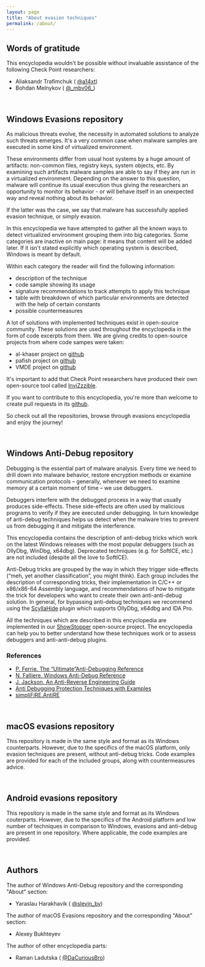 ```yaml
---
layout: page
title: "About evasion techniques"
permalink: /about/
---
```


<h2>Words of gratitude</h2>

This encyclopedia wouldn't be possible without invaluable assistance of the following Check Point researchers:
<ul>
<li>Aliaksandr Trafimchuk (<i class="fa fa-twitter fa-lg" style="color:#1DA1F2"></i> <a href="https://twitter.com/a14xt">@a14xt</a>)</li>
<li>Bohdan Melnykov (<i class="fa fa-twitter fa-lg" style="color:#1DA1F2"></i> <a href="https://twitter.com/_mbv06_">@_mbv06_</a>)</li>
</ul>

<br />

<h2>Windows Evasions repository</h2>

As malicious threats evolve, the necessity in automated solutions to analyze such threats emerges. It's a very common case when malware samples are executed in some kind of virtualized environment.

These environments differ from usual host systems by a huge amount of artifacts: non-common files, registry keys, system objects, etc. By examining such artifacts malware samples are able to say if they are run in a virtualized environment. Depending on the answer to this question, malware will continue its usual execution thus giving the researchers an opportunity to monitor its behavior - or will behave itself in an unexpected way and reveal nothing about its behavior. 

If the latter was the case, we say that malware has successfully applied evasion technique, or simply evasion.

In this encyclopedia we have attempted to gather all the known ways to detect virtualized environment grouping them into big categories. Some categories are inactive on main page: it means that content will be added later. If it isn't stated explicitly which operating system is described, Windows is meant by default.

Within each category the reader will find the following information:
<ul>
<li>description of the technique</li>
<li>code sample showing its usage</li>
<li>signature recommendations to track attempts to apply this technique</li>
<li>table with breakdown of which particular environments are detected with the help of certain constants</li>
<li>possible countermeasures</li>
</ul>

A lot of solutions with implemented techniques exist in open-source community. These solutions are used throughout the encyclopedia in the form of code excerpts from them. We are giving credits to open-source projects from where code sampes were taken: 
<ul>
<li>al-khaser project on <a href="https://github.com/LordNoteworthy/al-khaser">github</a></li>
<li>pafish project on <a href="https://github.com/a0rtega/pafish">github</a></li>
<li>VMDE project on <a href="https://github.com/hfiref0x/VMDE">github</a></li>
</ul>

It's important to add that Check Point researchers have produced their own open-source tool called <a href="https://github.com/CheckPointSW/InviZzzible">InviZzzible</a>.

If you want to contribute to this encyclopedia, you're more than welcome to create pull requests in its <a href="https://github.com/CheckPointSW/Evasions">github</a>.

So check out all the repositories, browse through evasions encyclopedia and enjoy the journey!

<br />

<h2>Windows Anti-Debug repository</h2>

Debugging is the essential part of malware analysis. Every time we need to drill down into malware behavior, restore encryption methods or examine communication protocols – generally, whenever we need to examine memory at a certain moment of time – we use debuggers.

Debuggers interfere with the debugged process in a way that usually produces side-effects. These side-effects are often used by malicious programs to verify if they are executed under debugging. In turn knowledge of anti-debug techniques helps us detect when the malware tries to prevent us from debugging it and mitigate the interference.

This encyclopedia contains the description of anti-debug tricks which work on the latest Windows releases with the most popular debuggers (such as OllyDbg, WinDbg, x64dbg). Deprecated techniques (e.g. for SoftICE, etc.) are not included (despite all the love to SoftICE).

Anti-Debug tricks are grouped by the way in which they trigger side-effects (“meh, yet another classification”, you might think). Each group includes the description of corresponding tricks, their implementation in C/C++ or x86/x86-64 Assembly language, and recommendations of how to mitigate the trick for developers who want to create their own anti-anti-debug solution. In general, for bypassing anti-debug techniques we recommend using the <a href="https://github.com/x64dbg/ScyllaHide">ScyllaHide</a> plugin which supports OllyDbg, x64dbg and IDA Pro.

All the techniques which are described in this encyclopedia are implemented in our <a href="https://github.com/CheckPointSW/showstopper">ShowStopper</a> open-source project. The encyclopedia can help you to better understand how these techniques work or to assess debuggers and anti-anti-debug plugins.

<h3>References</h3>
<ul>
<li><a href="http://pferrie.epizy.com/papers/antidebug.pdf">P. Ferrie. The “Ultimate”Anti-Debugging Reference</a></li>
<li><a href="https://www.symantec.com/connect/articles/windows-anti-debug-reference">N. Falliere. Windows Anti-Debug Reference</a></li>
<li><a href="https://forum.tuts4you.com/files/file/1218-anti-reverse-engineering-guide/">J. Jackson. An Anti-Reverse Engineering Guide</a></li>
<li><a href="https://www.apriorit.com/dev-blog/367-anti-reverse-engineering-protection-techniques-to-use-before-releasing-software">Anti Debugging Protection Techniques with Examples</a></li>
<li><a href="https://bitbucket.org/fkie_cd_dare/simplifire.antire/src/master/">simpliFiRE.AntiRE</a></li>
</ul>

<br />

<h2>macOS evasions repository</h2>

This repository is made in the same style and format as its Windows counterparts. However, due to the specifics of the macOS platform, only evasion techniques are present, without anti-debug tricks. Code examples are provided for each of the included groups, along with countermeasures advice.

<br />

<h2>Android evasions repository</h2>

This repository is made in the same style and format as its Windows couterparts. However, due to the specifics of the Android platform and low number of techniques in comparison to Windows, evasions and anti-debug are present in one repository. Where applicable, the code examples are provided.

<br />

<h2>Authors</h2>

The author of Windows Anti-Debug repository and the corresponding "About" section:
<ul>
<li>Yaraslau Harakhavik (<i class="fa fa-twitter fa-lg" style="color:#1DA1F2"></i> <a href="https://twitter.com/slevin_by">@slevin_by</a>)</li>
</ul>

The author of macOS Evasions repository and the corresponding "About" section:
<ul>
<li>Alexey Bukhteyev</li>
</ul>

The author of other encyclopedia parts:
<ul>
<li>Raman Ladutska (<i class="fa fa-twitter fa-lg" style="color:#1DA1F2"></i> <a href="https://twitter.com/DaCuriousBro">@DaCuriousBro</a>)</li>
</ul>

<br />
<br />
